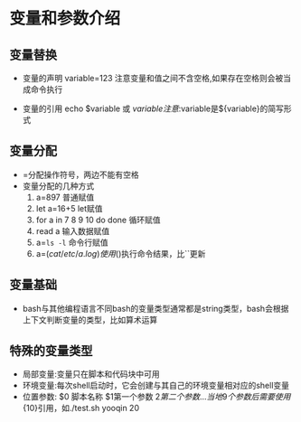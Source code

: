 # 变量和参数介绍

## 变量替换
- 变量的声明
variable=123 注意变量和值之间不含空格,如果存在空格则会被当成命令执行

- 变量的引用
echo $variable 或 ${variable}
注意:$variable是${variable}的简写形式

## 变量分配
- =分配操作符号，两边不能有空格
- 变量分配的几种方式
    1. a=897 普通赋值
    2. let a=16+5 let赋值
    3. for a in 7 8 9 10 do done  循环赋值
    4. read a 输入数据赋值
    5. a=`ls -l` 命令行赋值
    6. a=$(cat /etc/a.log) 使用$()执行命令结果，比``更新

## 变量基础
- bash与其他编程语言不同bash的变量类型通常都是string类型，bash会根据上下文判断变量的类型，比如算术运算

## 特殊的变量类型
- 局部变量:变量只在脚本和代码块中可用
- 环境变量:每次shell启动时，它会创建与其自己的环境变量相对应的shell变量
- 位置参数: $0 脚本名称 $1第一个参数 $2第二个参数...当地9个参数后需要使用${10}引用，如./test.sh yooqin 20
